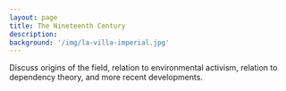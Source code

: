 ```yaml
---
layout: page
title: The Nineteenth Century
description:
background: '/img/la-villa-imperial.jpg'
---
```


Discuss origins of the field, relation to environmental activism, relation to dependency theory, and more recent developments.
